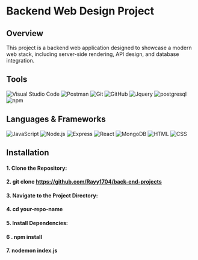 # Backend Web Design Project

## Overview

This project is a backend web application designed to showcase a modern web stack, including server-side rendering, API design, and database integration.

## Tools

![Visual Studio Code](https://skillicons.dev/icons?i=vscode) ![Postman](https://skillicons.dev/icons?i=postman) ![Git](https://skillicons.dev/icons?i=git) ![GitHub](https://skillicons.dev/icons?i=github) ![Jquery](https://skillicons.dev/icons?i=jquery) ![postgresql](https://skillicons.dev/icons?i=postgresql) ![npm](https://skillicons.dev/icons?i=npm)

## Languages & Frameworks

![JavaScript](https://skillicons.dev/icons?i=js) ![Node.js](https://skillicons.dev/icons?i=nodejs) ![Express](https://skillicons.dev/icons?i=express) ![React](https://skillicons.dev/icons?i=react) ![MongoDB](https://skillicons.dev/icons?i=mongodb) ![HTML](https://skillicons.dev/icons?i=html) ![CSS](https://skillicons.dev/icons?i=css)


## Installation

#### 1. Clone the Repository:

#### 2. git clone https://github.com/Rayy1704/back-end-projects

#### 3. Navigate to the Project Directory:

#### 4. cd your-repo-name

#### 5. Install Dependencies:

#### 6 . npm install

#### 7. nodemon index.js

